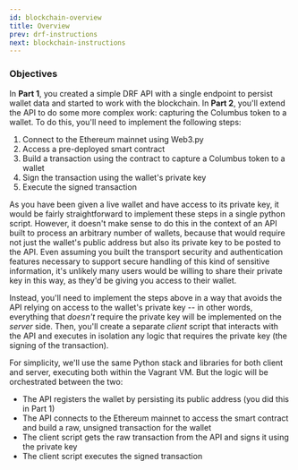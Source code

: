 ```yaml
---
id: blockchain-overview
title: Overview
prev: drf-instructions
next: blockchain-instructions
---
```


### Objectives

In **Part 1**, you created a simple DRF API with a single endpoint to persist wallet data and started to work with the blockchain. In **Part 2**, you'll extend the API to do some more complex work: capturing the Columbus token to a wallet. To do this, you'll need to implement the following steps:

1. Connect to the Ethereum mainnet using Web3.py
2. Access a pre-deployed smart contract
3. Build a transaction using the contract to capture a Columbus token to a wallet
4. Sign the transaction using the wallet's private key
5. Execute the signed transaction

As you have been given a live wallet and have access to its private key, it would be fairly straightforward to implement these steps in a single python script. However, it doesn't make sense to do this in the context of an API built to process an arbitrary number of wallets, because that would require not just the wallet's public address but also its private key to be posted to the API. Even assuming you built the transport security and authentication features necessary to support secure handling of this kind of sensitive information, it's unlikely many users would be willing to share their private key in this way, as they'd be giving you access to their wallet.

Instead, you'll need to implement the steps above in a way that avoids the API relying on access to the wallet's private key -- in other words, everything that _doesn't_ require the private key will be implemented on the _server_ side. Then, you'll create a separate _client_ script that interacts with the API and executes in isolation any logic that requires the private key (the signing of the transaction).

For simplicity, we'll use the same Python stack and libraries for both client and server, executing both within the Vagrant VM. But the logic will be orchestrated between the two:

- The API registers the wallet by persisting its public address (you did this in Part 1)
- The API connects to the Ethereum mainnet to access the smart contract and build a raw, unsigned transaction for the wallet
- The client script gets the raw transaction from the API and signs it using the private key
- The client script executes the signed transaction
